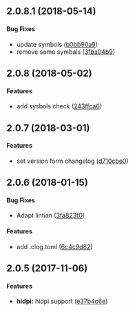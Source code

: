 <a name="2.0.8.1"></a>
## 2.0.8.1 (2018-05-14)


#### Bug Fixes

*   update symbols ([b0bb90a9](https://github.com/linuxdeepin/dtkwm/commit/b0bb90a90beae4bb25a2e7d4da3a134a349013ba))
*   remove some symbals ([3fba04b9](https://github.com/linuxdeepin/dtkwm/commit/3fba04b9c68d68a4b4e1d3b5eab063811c868a03))



<a name="2.0.8"></a>
## 2.0.8 (2018-05-02)


#### Features

*   add sysbols check ([243ffca6](https://github.com/linuxdeepin/dtkwm/commit/243ffca6b20387bfdcb6501fdb7273542e80c608))



<a name="2.0.7"></a>
## 2.0.7 (2018-03-01)


#### Features

*   set version form changelog ([d710cbe0](https://github.com/linuxdeepin/dtkwm/commit/d710cbe08be4f37b0ac4af44fd4d6150e6c04af2))



<a name="2.0.6"></a>
## 2.0.6 (2018-01-15)


#### Bug Fixes

*   Adapt lintian ([3fa823f0](https://github.com/linuxdeepin/dtkwm/commit/3fa823f0f6e2db7c7a3d1855498f6ebefa28038d))

#### Features

*   add .clog.toml ([6c4c9d82](https://github.com/linuxdeepin/dtkwm/commit/6c4c9d824c49e62b89a4ca7752af5cd0a4674230))



<a name="2.0.5"></a>
## 2.0.5 (2017-11-06)


#### Features

* **hidpi:**  hidpi support ([e37b4c6e](e37b4c6e))
